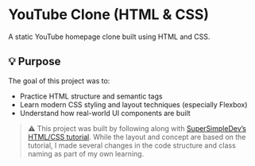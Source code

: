 # YouTube Clone (HTML & CSS)

A static YouTube homepage clone built using HTML and CSS.

## 💡 Purpose

The goal of this project was to:
- Practice HTML structure and semantic tags
- Learn modern CSS styling and layout techniques (especially Flexbox)
- Understand how real-world UI components are built

> ⚠️ This project was built by following along with [SuperSimpleDev’s HTML/CSS tutorial](https://www.youtube.com/watch?v=G3e-cpL7ofc). While the layout and concept are based on the tutorial, I made several changes in the code structure and class naming as part of my own learning.
